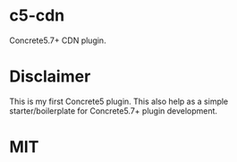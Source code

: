 # c5-cdn
Concrete5.7+ CDN plugin.

# Disclaimer
This is my first Concrete5 plugin.  This also help as a simple starter/boilerplate for Concrete5.7+ plugin development.

# MIT